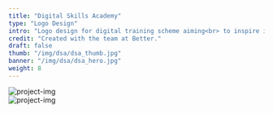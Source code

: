 ```yaml
---
title: "Digital Skills Academy"
type: "Logo Design"
intro: "Logo design for digital training scheme aiming<br> to inspire individuals across the North East."
credit: "Created with the team at Better."
draft: false
thumb: "/img/dsa/dsa_thumb.jpg"
banner: "/img/dsa/dsa_hero.jpg"
weight: 8
---
```

<div class="row">
    <div class="col-xs-12">
        <img src="/img/dsa/dsa_logo1.jpg" alt="project-img" class="project-img">
    </div>
</div>
<div class="row">
    <div class="col-xs-12">
        <img src="/img/dsa/dsa_logo2.jpg" alt="project-img" class="project-img">
    </div>
</div>
